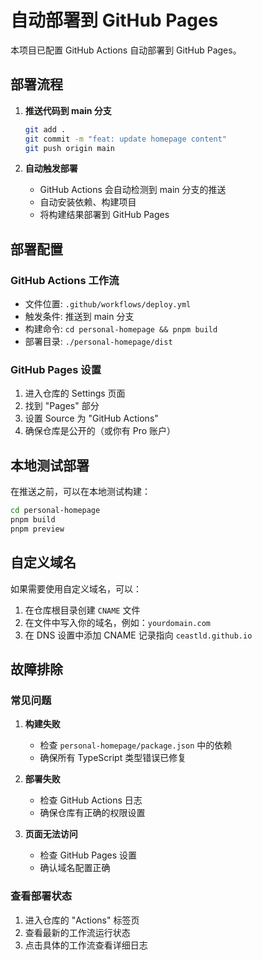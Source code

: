 # 自动部署到 GitHub Pages

本项目已配置 GitHub Actions 自动部署到 GitHub Pages。

## 部署流程

1. **推送代码到 main 分支**
   ```bash
   git add .
   git commit -m "feat: update homepage content"
   git push origin main
   ```

2. **自动触发部署**
   - GitHub Actions 会自动检测到 main 分支的推送
   - 自动安装依赖、构建项目
   - 将构建结果部署到 GitHub Pages

## 部署配置

### GitHub Actions 工作流
- 文件位置: `.github/workflows/deploy.yml`
- 触发条件: 推送到 main 分支
- 构建命令: `cd personal-homepage && pnpm build`
- 部署目录: `./personal-homepage/dist`

### GitHub Pages 设置
1. 进入仓库的 Settings 页面
2. 找到 "Pages" 部分
3. 设置 Source 为 "GitHub Actions"
4. 确保仓库是公开的（或你有 Pro 账户）

## 本地测试部署

在推送之前，可以在本地测试构建：

```bash
cd personal-homepage
pnpm build
pnpm preview
```

## 自定义域名

如果需要使用自定义域名，可以：

1. 在仓库根目录创建 `CNAME` 文件
2. 在文件中写入你的域名，例如：`yourdomain.com`
3. 在 DNS 设置中添加 CNAME 记录指向 `ceastld.github.io`

## 故障排除

### 常见问题

1. **构建失败**
   - 检查 `personal-homepage/package.json` 中的依赖
   - 确保所有 TypeScript 类型错误已修复

2. **部署失败**
   - 检查 GitHub Actions 日志
   - 确保仓库有正确的权限设置

3. **页面无法访问**
   - 检查 GitHub Pages 设置
   - 确认域名配置正确

### 查看部署状态

1. 进入仓库的 "Actions" 标签页
2. 查看最新的工作流运行状态
3. 点击具体的工作流查看详细日志
